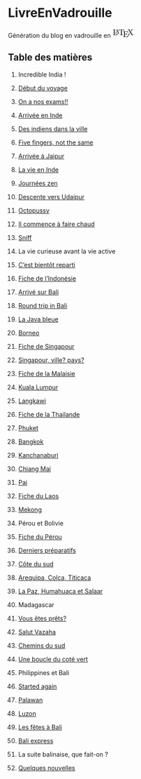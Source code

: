 # LivreEnVadrouille
Génération du blog en vadrouille en ![Latex](latex.png)  

## Table des matières

1. Incredible India !
  1. [Début du voyage](/articles/Debut-du-voyage.tex)  
  2. [On a nos exams!!](/articles/On-a-nos-exams.tex)  
  3. [Arrivée en Inde](/articles/Arrivee-en-inde.tex)  
  4. [Des indiens dans la ville](/articles/Des-indiens-dans-la-ville.tex)  
  5. [Five fingers, not the same](/articles/Five-fingers-not-the-same.tex)  
  6. [Arrivée à Jaipur](/articles/Arrivee-a-jaipur.tex)  
  7. [La vie en Inde](/articles/La-vie-en-inde.tex)  
  8. [Journées zen](/articles/Journees-zen.tex)  
  9. [Descente vers Udaipur](/articles/Descente-vers-udaipur.tex)  
  10. [Octopussy](/articles/Octopussy.tex)  
  11. [Il commence à faire chaud](/articles/Il-commence-a-faire-chaud.tex)  
  12. [Sniff](/articles/Sniff.tex)  

2. La vie curieuse avant la vie active
  1. [C’est bientôt reparti](/articles/C-est-bientot-reparti.tex)
  2. [Fiche de l’Indonésie](/articles/Fiche-de-l-indonesie.tex)
  3. [Arrivé sur Bali](/articles/Arrivee-sur-bali.tex)
  4. [Round trip in Bali](/articles/Round-trip-in-bali.tex)
  5. [La Java bleue](/articles/La-java-bleue.tex)
  6. [Borneo](/articles/Borneo.tex)
  7. [Fiche de Singapour](/articles/Fiche-de-singapour.tex)
  8. [Singapour, ville? pays?](/articles/Singapour-ville-pays.tex)
  9. [Fiche de la Malaisie](/articles/Fiche-de-la-malaisie.tex)
  10. [Kuala Lumpur](/articles/Kuala-lumpur.tex)
  11. [Langkawi](/articles/Langkawi.tex)
  12. [Fiche de la Thailande](/articles/Fiche-de-la-thailande.tex)
  13. [Phuket](/articles/Phuket.tex)
  14. [Bangkok](/articles/Bangkok.tex)
  15. [Kanchanaburi](/articles/Kanchanaburi.tex)
  16. [Chiang Mai](/articles/Chiang-mai.tex)
  17. [Pai](/articles/Pai.tex)
  18. [Fiche du Laos](/articles/Fiche-du-laos.tex)
  19. [Mekong](/articles/Mekong.tex)

3. Pérou et Bolivie
  1. [Fiche du Pérou](/articles/Fiche-du-perou.tex)
  2. [Derniers préparatifs](/articles/Derniers-preparatifs.tex)
  3. [Côte du sud](/articles/Cote-du-sud.tex)
  4. [Arequipa, Colca, Titicaca](/articles/Arequipa-colca-titicaca.tex)
  5. [La Paz, Humahuaca et Salaar](/articles/La-paz-humahuaca-et-salaar.tex)

4. Madagascar  
  1. [Vous êtes prêts?](/articles/Vous-etes-prets.tex)
  2. [Salut Vazaha](/articles/Salut-vazaha.tex)
  3. [Chemins du sud](/articles/Chemins-du-sud.tex)
  4. [Une boucle du coté vert](/articles/Une-boucle-du-cote-vert.tex)

5. Philippines et Bali  
  1. [Started again](/articles/Started-again.tex)
  2. [Palawan](/articles/Palawan.tex)
  3. [Luzon](/articles/Luzon.tex)
  4. [Les fêtes à Bali](/articles/Les-fetes-a-bali.tex)
  5. [Bali express](/articles/Bali-express.tex)

6. La suite balinaise, que fait-on ?  
  1. [Quelques nouvelles](/articles/Quelques-nouvelles.tex)
